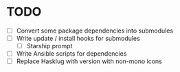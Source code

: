# TODO

- [ ] Convert some package dependencies into submodules
- [ ] Write update / install hooks for submodules
  - [ ] Starship prompt
- [ ] Write Ansible scripts for dependencies
- [ ] Replace Hasklug with version with non-mono icons
